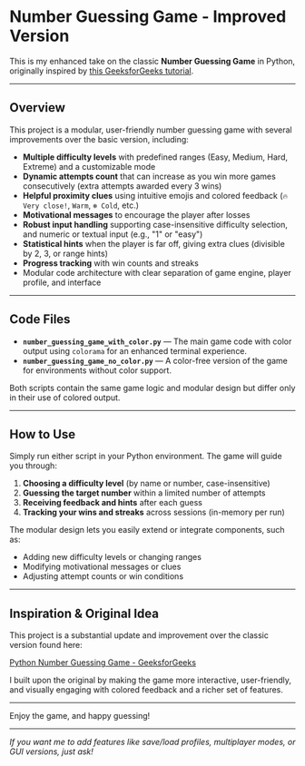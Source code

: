# Number Guessing Game - Improved Version

This is my enhanced take on the classic **Number Guessing Game** in Python, originally inspired by [this GeeksforGeeks tutorial](https://www.geeksforgeeks.org/python/number-guessing-game-in-python/).

---

## Overview

This project is a modular, user-friendly number guessing game with several improvements over the basic version, including:

- **Multiple difficulty levels** with predefined ranges (Easy, Medium, Hard, Extreme) and a customizable mode
- **Dynamic attempts count** that can increase as you win more games consecutively (extra attempts awarded every 3 wins)
- **Helpful proximity clues** using intuitive emojis and colored feedback (`🔥 Very close!`, `Warm`, `❄️ Cold`, etc.)
- **Motivational messages** to encourage the player after losses
- **Robust input handling** supporting case-insensitive difficulty selection, and numeric or textual input (e.g., "1" or "easy")
- **Statistical hints** when the player is far off, giving extra clues (divisible by 2, 3, or range hints)
- **Progress tracking** with win counts and streaks
- Modular code architecture with clear separation of game engine, player profile, and interface

---

## Code Files

- **`number_guessing_game_with_color.py`** — The main game code with color output using `colorama` for an enhanced terminal experience.
- **`number_guessing_game_no_color.py`** — A color-free version of the game for environments without color support.

Both scripts contain the same game logic and modular design but differ only in their use of colored output.

---

## How to Use

Simply run either script in your Python environment. The game will guide you through:

1. **Choosing a difficulty level** (by name or number, case-insensitive)
2. **Guessing the target number** within a limited number of attempts
3. **Receiving feedback and hints** after each guess
4. **Tracking your wins and streaks** across sessions (in-memory per run)

The modular design lets you easily extend or integrate components, such as:

- Adding new difficulty levels or changing ranges
- Modifying motivational messages or clues
- Adjusting attempt counts or win conditions

---

## Inspiration & Original Idea

This project is a substantial update and improvement over the classic version found here:

[Python Number Guessing Game - GeeksforGeeks](https://www.geeksforgeeks.org/python/number-guessing-game-in-python/)

I built upon the original by making the game more interactive, user-friendly, and visually engaging with colored feedback and a richer set of features.

---

Enjoy the game, and happy guessing!

---

*If you want me to add features like save/load profiles, multiplayer modes, or GUI versions, just ask!*
